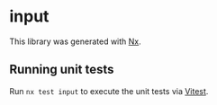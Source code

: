 # input

This library was generated with [Nx](https://nx.dev).

## Running unit tests

Run `nx test input` to execute the unit tests via [Vitest](https://vitest.dev/).
